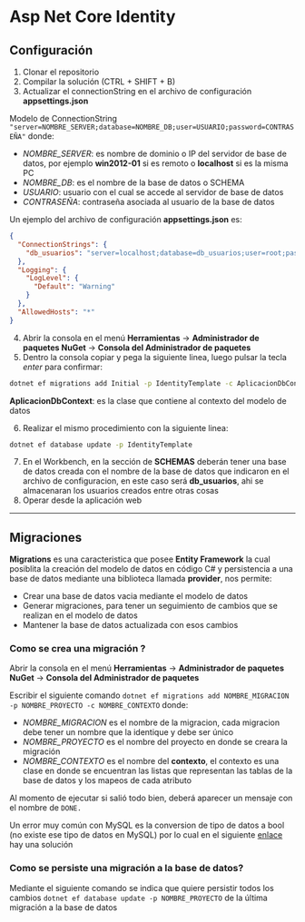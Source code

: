 # Asp Net Core Identity

## Configuración

1. Clonar el repositorio
2. Compilar la solución (CTRL + SHIFT + B)
3. Actualizar el connectionString en el archivo de configuración **appsettings.json**

Modelo de ConnectionString ```"server=NOMBRE_SERVER;database=NOMBRE_DB;user=USUARIO;password=CONTRASEÑA"``` donde: 

- *NOMBRE_SERVER*: es nombre de dominio o IP del servidor de base de datos, por ejemplo **win2012-01** si es remoto o **localhost** 
si es la misma PC
- *NOMBRE_DB*: es el nombre de la base de datos o SCHEMA
- *USUARIO*: usuario con el cual se accede al servidor de base de datos
- *CONTRASEÑA*: contraseña asociada al usuario de la base de datos

Un ejemplo del archivo de configuración **appsettings.json** es:
```json
{
  "ConnectionStrings": {
    "db_usuarios": "server=localhost;database=db_usuarios;user=root;password=1234"
  },
  "Logging": {
    "LogLevel": {
      "Default": "Warning"
    }
  },
  "AllowedHosts": "*"
}
```

4. Abrir la consola en el menú **Herramientas** -> **Administrador de paquetes NuGet** -> **Consola del Administrador de paquetes**
5. Dentro la consola copiar y pega la siguiente linea, luego pulsar la tecla *enter* para confirmar:
```sh
dotnet ef migrations add Initial -p IdentityTemplate -c AplicacionDbContext
```
**AplicacionDbContext**: es la clase que contiene al contexto del modelo de datos

6. Realizar el mismo procedimiento con la siguiente linea:
```sh
dotnet ef database update -p IdentityTemplate
```
7. En el Workbench, en la sección de **SCHEMAS** deberán tener una base de datos creada con el nombre de la base de datos que 
indicaron en el archivo de configuracion, en este caso será **db_usuarios**, ahi se almacenaran los usuarios creados entre otras cosas
8. Operar desde la aplicación web

---

## Migraciones

**Migrations** es una caracteristica que posee **Entity Framework** la cual posiblita la creación del modelo de datos en código C#
y persistencia a una base de datos mediante una biblioteca llamada **provider**, nos permite:

- Crear una base de datos vacia mediante el modelo de datos
- Generar migraciones, para tener un seguimiento de cambios que se realizan en el modelo de datos
- Mantener la base de datos actualizada con esos cambios

### Como se crea una migración ?

Abrir la consola en el menú **Herramientas** -> **Administrador de paquetes NuGet** -> **Consola del Administrador de paquetes**

Escribir el siguiente comando ```dotnet ef migrations add NOMBRE_MIGRACION -p NOMBRE_PROYECTO -c NOMBRE_CONTEXTO``` donde:

- *NOMBRE_MIGRACION* es el nombre de la migracion, cada migracion debe tener un nombre que la identique y debe ser único
- *NOMBRE_PROYECTO* es el nombre del proyecto en donde se creara la migración 
- *NOMBRE_CONTEXTO* es el nombre del **contexto**, el contexto es una clase en donde se encuentran las listas que representan 
las tablas de la base de datos y los mapeos de cada atributo

Al momento de ejecutar si salió todo bien, deberá aparecer un mensaje con el nombre de ```DONE.``` 

Un error muy común con MySQL es la conversion de tipo de datos a bool (no existe ese tipo de datos en MySQL) por lo cual 
en el siguiente [enlace](https://github.com/aspnet/EntityFrameworkCore/issues/14051#issuecomment-444264243) hay una solución

### Como se persiste una migración a la base de datos?

Mediante el siguiente comando se indica que quiere persistir todos los cambios 
```dotnet ef database update -p NOMBRE_PROYECTO``` de la última migración a la base de datos
